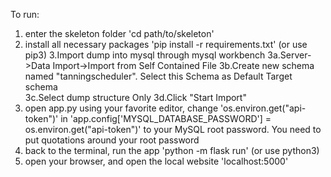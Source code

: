 To run:
1. enter the skeleton folder 'cd path/to/skeleton'
2. install all necessary packages 'pip install -r requirements.txt' (or use pip3)
3.Import dump into mysql through mysql workbench
    3a.Server->Data Import->Import from Self Contained File
	3b.Create new schema named "tanningscheduler". Select this Schema as Default Target schema  
    3c.Select dump structure Only
    3d.Click "Start Import"
4. open app.py using your favorite editor, change 'os.environ.get("api-token")' in 'app.config['MYSQL_DATABASE_PASSWORD'] = os.environ.get("api-token")' to your MySQL root password. You need to put quotations around your root password
5. back to the terminal, run the app 'python -m flask run' (or use python3)
6. open your browser, and open the local website 'localhost:5000'
